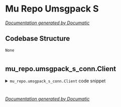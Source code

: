 # Mu Repo Umsgpack S

[_Documentation generated by Documatic_](https://www.documatic.com)

<!---Documatic-section-Codebase Structure-start--->
## Codebase Structure

<!---Documatic-block-system_architecture-start--->
```mermaid
None
```
<!---Documatic-block-system_architecture-end--->

# #
<!---Documatic-section-Codebase Structure-end--->

<!---Documatic-section-mu_repo.umsgpack_s_conn.Client-start--->
## mu_repo.umsgpack_s_conn.Client

<!---Documatic-section-Client-start--->
<!---Documatic-block-mu_repo.umsgpack_s_conn.Client-start--->
<details>
	<summary><code>mu_repo.umsgpack_s_conn.Client</code> code snippet</summary>

```python
class Client(UMsgPacker):

    def __init__(self, host, port, connection_handler_class=None):
        """
        :param connection_handler_class: if passed, this is a full-duplex communication (so, handle
            incoming requests from server).
        """
        if DEBUG:
            sys.stderr.write('Connecting to server at: %s (%s)\n' % (host, port))
        self._sock = socket.socket(socket.AF_INET, socket.SOCK_STREAM)
        self._sock.connect((host, port))
        if connection_handler_class:
            connection_handler = self.connection_handler = connection_handler_class(self._sock)
            connection_handler.start()

    def get_host_port(self):
        try:
            return self._sock.getsockname()
        except:
            return (None, None)

    def is_alive(self):
        try:
            self._sock.getsockname()
            return True
        except:
            return False

    def send(self, obj):
        s = self._sock
        if s is None:
            raise RuntimeError('Connection already closed')
        self._sock.sendall(self.pack_obj(obj))

    def shutdown(self):
        s = self._sock
        if self._sock is None:
            return
        self._sock = None
        try:
            s.shutdown(socket.SHUT_RDWR)
        except:
            pass
        try:
            s.close()
        except:
            pass
```
</details>
<!---Documatic-block-mu_repo.umsgpack_s_conn.Client-end--->
<!---Documatic-section-Client-end--->

# #
<!---Documatic-section-mu_repo.umsgpack_s_conn.Client-end--->

[_Documentation generated by Documatic_](https://www.documatic.com)